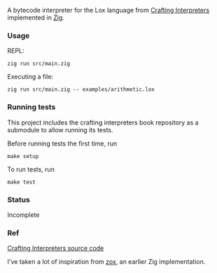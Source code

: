 A bytecode interpreter for the Lox language from [Crafting Interpreters](http://craftinginterpreters.com/) implemented in [Zig](https://ziglang.org/).

### Usage

REPL:
```
zig run src/main.zig
```

Executing a file:
```
zig run src/main.zig -- examples/arithmetic.lox
```

### Running tests

This project includes the crafting interpreters book repository as a submodule to allow running its tests.

Before running tests the first time, run

```
make setup
```

To run tests, run

```
make test
```

### Status

Incomplete

### Ref

[Crafting Interpreters source code](https://github.com/munificent/craftinginterpreters)

I've taken a lot of inspiration from [zox](https://github.com/raulgrell/zox), an earlier Zig implementation.
